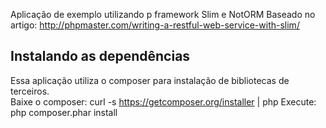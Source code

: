 Aplicação de exemplo utilizando p framework Slim e NotORM
Baseado no artigo: http://phpmaster.com/writing-a-restful-web-service-with-slim/

Instalando as dependências
--------------------------
Essa aplicação utiliza o composer  para instalação de bibliotecas de terceiros.  
Baixe o composer: curl -s https://getcomposer.org/installer | php
Execute: php composer.phar install